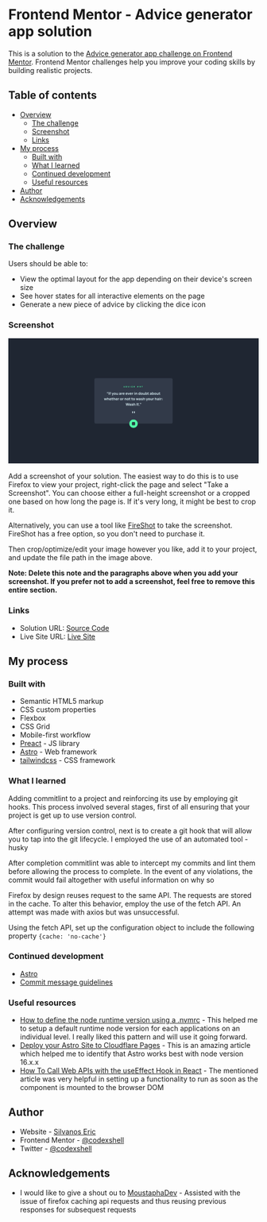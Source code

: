 # Frontend Mentor - Advice generator app solution

This is a solution to the [Advice generator app challenge on Frontend Mentor](https://www.frontendmentor.io/challenges/advice-generator-app-QdUG-13db). Frontend Mentor challenges help you improve your coding skills by building realistic projects.

## Table of contents

- [Overview](#overview)
  - [The challenge](#the-challenge)
  - [Screenshot](#screenshot)
  - [Links](#links)
- [My process](#my-process)
  - [Built with](#built-with)
  - [What I learned](#what-i-learned)
  - [Continued development](#continued-development)
  - [Useful resources](#useful-resources)
- [Author](#author)
- [Acknowledgements](#acknowledgements)

## Overview

### The challenge

Users should be able to:

- View the optimal layout for the app depending on their device's screen size
- See hover states for all interactive elements on the page
- Generate a new piece of advice by clicking the dice icon

### Screenshot

![](./screenshot.png)

Add a screenshot of your solution. The easiest way to do this is to use Firefox to view your project, right-click the page and select "Take a Screenshot". You can choose either a full-height screenshot or a cropped one based on how long the page is. If it's very long, it might be best to crop it.

Alternatively, you can use a tool like [FireShot](https://getfireshot.com/) to take the screenshot. FireShot has a free option, so you don't need to purchase it.

Then crop/optimize/edit your image however you like, add it to your project, and update the file path in the image above.

**Note: Delete this note and the paragraphs above when you add your screenshot. If you prefer not to add a screenshot, feel free to remove this entire section.**

### Links

- Solution URL: [Source Code](https://github.com/codexshell/advice-generator-app)
- Live Site URL: [Live Site](https://advice-generator-app-12k.pages.dev/)

## My process

### Built with

- Semantic HTML5 markup
- CSS custom properties
- Flexbox
- CSS Grid
- Mobile-first workflow
- [Preact](https://preactjs.com/) - JS library
- [Astro](https://astro.build/) - Web framework
- [tailwindcss](https://tailwindcss.com/) - CSS framework

### What I learned

Adding commitlint to a project and reinforcing its use by employing git hooks. This process involved several stages, first of all ensuring that your project is get up to use version control.

After configuring version control, next is to create a git hook that will allow you to tap into the git lifecycle. I employed the use of an automated tool - husky

After completion commitlint was able to intercept my commits and lint them before allowing the process to complete. In the event of any violations, the commit would fail altogether with useful information on why so

Firefox by design reuses request to the same API. The requests are stored in the cache. To alter this behavior, employ the use of the fetch API. An attempt was made with axios but was unsuccessful.

Using the fetch API, set up the configuration object to include the following property `{cache: 'no-cache'}`

### Continued development

- [Astro](https://astro.build/)
- [Commit message guidelines](https://github.com/angular/angular/blob/22b96b9/CONTRIBUTING.md#-commit-message-guidelines)

### Useful resources

- [How to define the node runtime version using a .nvmrc](https://stackoverflow.com/questions/57110542/how-to-write-a-nvmrc-file-which-automatically-change-node-version) - This helped me to setup a default runtime node version for each applications on an individual level. I really liked this pattern and will use it going forward.
- [Deploy your Astro Site to Cloudflare Pages](https://docs.astro.build/en/guides/deploy/cloudflare/) - This is an amazing article which helped me to identify that Astro works best with node version 16.x.x
- [How To Call Web APIs with the useEffect Hook in React](https://www.digitalocean.com/community/tutorials/how-to-call-web-apis-with-the-useeffect-hook-in-react) - The mentioned article was very helpful in setting up a functionality to run as soon as the component is mounted to the browser DOM

## Author

- Website - [Silvanos Eric](https://codexshell.github.io/)
- Frontend Mentor - [@codexshell](https://www.frontendmentor.io/profile/codexshell)
- Twitter - [@codexshell](https://www.twitter.com/codexshell)

## Acknowledgements

- I would like to give a shout ou to [MoustaphaDev](https://github.com/MoustaphaDev) - Assisted with the issue of firefox caching api requests and thus reusing previous responses for subsequest requests
